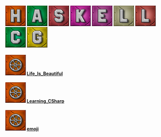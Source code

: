 ![H](https://github.com/haskellcg/Blog_Pictures/blob/master/ICONS/ZUP_8/ZUP_8%20(1060).jpg)
![A](https://github.com/haskellcg/Blog_Pictures/blob/master/ICONS/ZUP_8/ZUP_8%20(1362).jpg)
![S](https://github.com/haskellcg/Blog_Pictures/blob/master/ICONS/ZUP_8/ZUP_8%20(1489).jpg)
![K](https://github.com/haskellcg/Blog_Pictures/blob/master/ICONS/ZUP_8/ZUP_8%20(24).jpg)
![E](https://github.com/haskellcg/Blog_Pictures/blob/master/ICONS/ZUP_8/ZUP_8%20(325).jpg)
![L](https://github.com/haskellcg/Blog_Pictures/blob/master/ICONS/ZUP_8/ZUP_8%20(595).jpg)
![L](https://github.com/haskellcg/Blog_Pictures/blob/master/ICONS/ZUP_8/ZUP_8%20(740).jpg)
![C](https://github.com/haskellcg/Blog_Pictures/blob/master/ICONS/ZUP_8/ZUP_8%20(1904).jpg)
![G](https://github.com/haskellcg/Blog_Pictures/blob/master/ICONS/ZUP_8/ZUP_8%20(1872).jpg)

#### ![Gear](https://github.com/haskellcg/Blog_Pictures/blob/master/ICONS/ZUP_8/ZUP_8%20(2121).jpg) [Life_Is_Beautiful](https://github.com/haskellcg/Life_Is_Beautiful)
#### ![Gear](https://github.com/haskellcg/Blog_Pictures/blob/master/ICONS/ZUP_8/ZUP_8%20(2121).jpg) [Learning_CSharp](https://github.com/haskellcg/Learning_CSharp)
#### ![Gear](https://github.com/haskellcg/Blog_Pictures/blob/master/ICONS/ZUP_8/ZUP_8%20(2121).jpg) [emoji](https://www.webfx.com/tools/emoji-cheat-sheet/)
